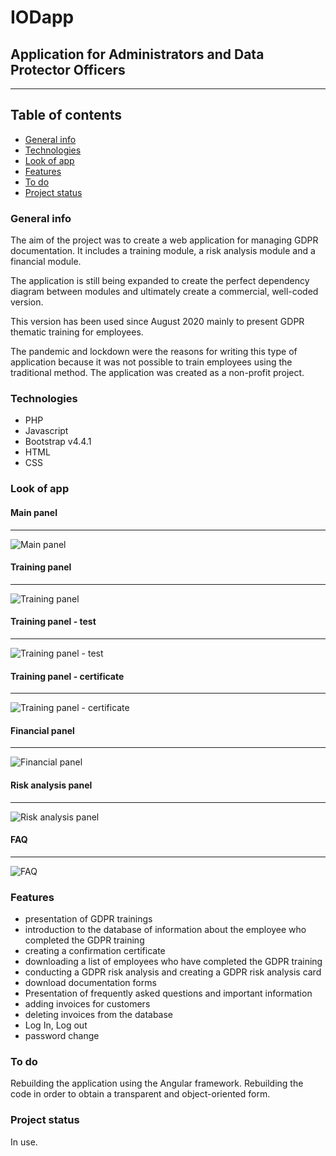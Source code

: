 # IODapp
## Application for Administrators and Data Protector Officers
---

## Table of contents
* [General info](#General-info)
* [Technologies](#technologies)
* [Look of app](#look-of-app)
* [Features](#features)
* [To do](#todo)
* [Project status](#status)

<a name="General-info">

### General info
The aim of the project was to create a web application for managing GDPR documentation. It includes a training module, a risk analysis module and a financial module.

The application is still being expanded to create the perfect dependency diagram between modules and ultimately create a commercial, well-coded version.

This version has been used since August 2020 mainly to present GDPR thematic training for employees.

The pandemic and lockdown were the reasons for writing this type of application because it was not possible to train employees using the traditional method. The application was created as a non-profit project.

<a name="technologies">

### Technologies

* PHP
* Javascript
* Bootstrap v4.4.1
* HTML
* CSS

<a name="look-of-app">

### Look of app

#### Main panel
---
![Main panel](./printscreens/main_panel.png)

#### Training panel
---
![Training panel](./printscreens/training.png)

#### Training panel - test
---
![Training panel - test](./printscreens/training_test.png)

#### Training panel - certificate
---
![Training panel - certificate](./printscreens/certificate.png)

#### Financial panel
---
![Financial panel](./printscreens/financial_panel.png)

#### Risk analysis panel
---
![Risk analysis panel](./printscreens/risk_analysis.png)

#### FAQ
---
![FAQ](./printscreens/faq.png)

<a name="features">

### Features
* presentation of GDPR trainings
* introduction to the database of information about the employee who completed the GDPR training
* creating a confirmation certificate
* downloading a list of employees who have completed the GDPR training
* conducting a GDPR risk analysis and creating a GDPR risk analysis card
* download documentation forms
* Presentation of frequently asked questions and important information
* adding invoices for customers
* deleting invoices from the database
* Log In, Log out
* password change

<a name="todo">

### To do
Rebuilding the application using the Angular framework. Rebuilding the code in order to obtain a transparent and object-oriented form.

<a name="status">

### Project status
In use. 



